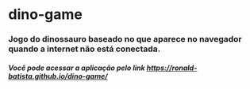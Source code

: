 # dino-game
### Jogo do dinossauro baseado no que aparece no navegador quando a internet não está conectada.
##### Você pode acessar a aplicação pelo link https://ronald-batista.github.io/dino-game/
